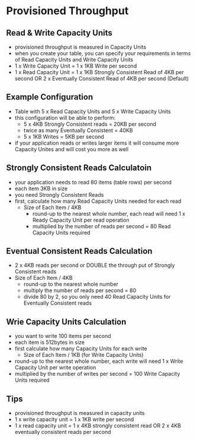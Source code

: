 # Provisioned Throughput

## Read & Write Capacity Units
- provisioned throughput is measured in Capacity Units
- when you create your table, you can specify your requirements in terms of Read Capacity Units and Write Capacity Units
- 1 x Write Capacity Unit = 1 x 1KB Write per second
- 1 x Read Capacity Unit = 1 x 1KB Strongly Consistent Read of 4KB per second OR 2 x Eventually Consistent Read of 4KB per second (Default)

## Example Configuration
- Table with 5 x Read Capacity Units and 5 x Write Capacity Units
- this configuration will be able to perform:
  - 5 x 4KB Strongly Consistent reads = 20KB per second
  - twice as many Eventually Consistent = 40KB
  - 5 x 1KB Writes = 5KB per second
- if your application reads or writes larger items it will consume more Capacity Unites and will cost you more as well

## Strongly Consistent Reads Calculatoin
- your application needs to read 80 items (table rows) per second
- each item 3KB in size
- you need Strongly Consistent Reads
- first, calculate how many Read Capacity Units needed for each read
  - Size of Each Item / 4KB
    - round-up to the nearest whole number, each read will need 1 x Ready Capacity Unit per read operation
    - multiplied by the number of reads per second = 80 Read Capacity Units required

## Eventual Consistent Reads Calculation
- 2 x 4KB reads per second or DOUBLE the through put of Strongly Consistent reads
- Size of Each Item / 4KB
  - round-up to the nearest whole number
  - multiply the number of reads per second = 80
  - divide 80 by 2, so you only need 40 Read Capacity Units for Eventually Consistent reads

## Wrie Capacity Units Calculation
- you want to write 100 items per second
- each item is 512bytes in size
- first calculate how many Capacity Units for each write
  - Size of Each Item / 1KB (for Write Capacity Units)
- round-up to the nearest whole number, each write will need 1 x Write Capacity Unit per write operation
- multiplied by the number of writes per second = 100 Write Capacity Units required

## Tips
- provisioned throughput is measured in capacity units
- 1 x write capacity unit = 1 x 1KB write per second
- 1 x read capacity unit = 1 x 4KB strongly consistent read OR 2 x 4KB eventually consistent reads per second